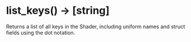 # list_keys() -> [string]

Returns a list of all keys in the Shader, including uniform names and struct fields using the dot notation.
